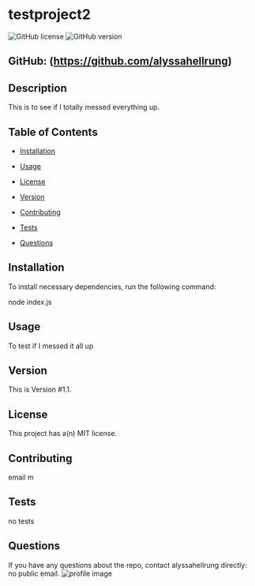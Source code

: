 
# testproject2
![GitHub license](https://img.shields.io/badge/license-MIT-blue.svg) ![GitHub version](https://img.shields.io/badge/version-1.1-orange.svg)  

## GitHub: (https://github.com/alyssahellrung)


## Description
This is to see if I totally messed everything up.

## Table of Contents

* [Installation](#installation)

* [Usage](#usage)

* [License](#license)

* [Version](#version)

* [Contributing](#contributing)

* [Tests](#tests)

* [Questions](#questions)

## Installation

To install necessary dependencies, run the following command:

node index.js

## Usage

To test if I messed it all up

## Version

This is Version #1.1.

## License

This project has a(n) MIT license.
  
## Contributing

email m

## Tests

no tests

## Questions

If you have any questions about the repo, contact alyssahellrung directly: no public email. ![profile image](https://avatars.githubusercontent.com/u/57811605?v=4&s=100)

